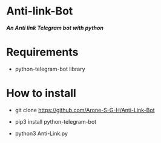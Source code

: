 # Anti-link-Bot
 **_An Anti link Telegram bot with python_**
# Requirements
- python-telegram-bot library
# How to install
- git clone https://github.com/Arone-S-G-H/Anti-Link-Bot

- pip3 install python-telegram-bot

- python3 Anti-Link.py
